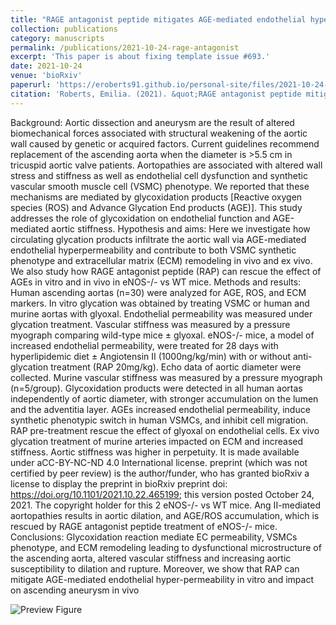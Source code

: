 ```yaml
---
title: "RAGE antagonist peptide mitigates AGE-mediated endothelial hyperpermeability and accumulation of glycoxidation products in human ascending aortas and in a murine model of aortic aneurysm"
collection: publications
category: manuscripts
permalink: /publications/2021-10-24-rage-antagonist
excerpt: 'This paper is about fixing template issue #693.'
date: 2021-10-24
venue: 'bioRxiv'
paperurl: 'https://eroberts91.github.io/personal-site/files/2021-10-24-rage-antagonist/2021-10-24-rage-antagonist.pdf'
citation: 'Roberts, Emilia. (2021). &quot;RAGE antagonist peptide mitigates AGE-mediated endothelial hyperpermeability and accumulation of glycoxidation products in human ascending aortas and in a murine model of aortic aneurysm.&quot; <i>bioRxiv</i>.'
---
```


Background: Aortic dissection and aneurysm are the result of altered biomechanical forces
associated with structural weakening of the aortic wall caused by genetic or acquired factors. Current
guidelines recommend replacement of the ascending aorta when the diameter is >5.5 cm in tricuspid
aortic valve patients. Aortopathies are associated with altered wall stress and stiffness as well as
endothelial cell dysfunction and synthetic vascular smooth muscle cell (VSMC) phenotype. We
reported that these mechanisms are mediated by glycoxidation products [Reactive oxygen species
(ROS) and Advance Glycation End products (AGE)]. This study addresses the role of glycoxidation
on endothelial function and AGE-mediated aortic stiffness.
Hypothesis and aims: Here we investigate how circulating glycation products infiltrate the aortic
wall via AGE-mediated endothelial hyperpermeability and contribute to both VSMC synthetic
phenotype and extracellular matrix (ECM) remodeling in vivo and ex vivo. We also study how
RAGE antagonist peptide (RAP) can rescue the effect of AGEs in vitro and in vivo in eNOS-/- vs WT
mice.
Methods and results: Human ascending aortas (n=30) were analyzed for AGE, ROS, and ECM
markers. In vitro glycation was obtained by treating VSMC or human and murine aortas with
glyoxal. Endothelial permeability was measured under glycation treatment. Vascular stiffness was
measured by a pressure myograph comparing wild-type mice ± glyoxal. eNOS-/- mice, a model of
increased endothelial permeability, were treated for 28 days with hyperlipidemic diet ± Angiotensin
II (1000ng/kg/min) with or without anti-glycation treatment (RAP 20mg/kg). Echo data of aortic
diameter were collected. Murine vascular stiffness was measured by a pressure myograph
(n=5/group). Glycoxidation products were detected in all human aortas independently of aortic
diameter, with stronger accumulation on the lumen and the adventitia layer. AGEs increased
endothelial permeability, induce synthetic phenotypic switch in human VSMCs, and inhibit cell
migration. RAP pre-treatment rescue the effect of glyoxal on endothelial cells. Ex vivo glycation
treatment of murine arteries impacted on ECM and increased stiffness. Aortic stiffness was higher in
perpetuity. It is made available under aCC-BY-NC-ND 4.0 International license.
preprint (which was not certified by peer review) is the author/funder, who has granted bioRxiv a license to display the preprint in
bioRxiv preprint doi: https://doi.org/10.1101/2021.10.22.465199; this version posted October 24, 2021. The copyright holder for this
2
eNOS-/- vs WT mice. Ang II-mediated aortopathies results in aortic dilation, and AGE/ROS
accumulation, which is rescued by RAGE antagonist peptide treatment of eNOS-/- mice.
Conclusions: Glycoxidation reaction mediate EC permeability, VSMCs phenotype, and ECM
remodeling leading to dysfunctional microstructure of the ascending aorta, altered vascular stiffness
and increasing aortic susceptibility to dilation and rupture. Moreover, we show that RAP can
mitigate AGE-mediated endothelial hyper-permeability in vitro and impact on ascending aneurysm
in vivo

![Preview Figure](https://eroberts91.github.io/personal-site/files/2021-10-24-rage-antagonist/rage-antagonist1.png?raw=true)
